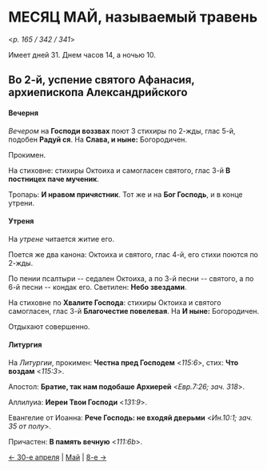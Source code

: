 
# МЕСЯЦ МАЙ, называемый травень

<*p. 165 / 342 / 341*>

Имеет дней 31. Днем часов 14, а ночью 10.

## Во 2-й, успение святого Афанасия, архиепископа Александрийского

#### Вечерня

*Вечером* на **Господи воззвах** поют 3 стихиры по 2-жды, глас 5-й, подобен **Радуй ся**. 
На **Слава, и ныне:** Богородичен. 

Прокимен. 

На стиховне: стихиры Октоиха и самогласен святого, глас 3-й **В постницех паче мученик**. 

Тропарь: **И нравом причястник**. Тот же и на **Бог Господь**, и в конце утрени. 

#### Утреня

На *утрене* читается житие его. 

Поется же два канона: Октоиха и святого, глас 4-й, его стихи поются по 2-жды. 

По пении псалтыри -- седален Октоиха, а по 3-й песни -- святого, а по 6-й песни -- кондак его. 
Светилен: **Небо звездами**. 

На стиховне по **Хвалите Господа**: стихиры Октоиха и святого самогласен, глас 3-й **Благочестие повелевая**. 
На **И ныне:** Богородичен. 

Отдыхают совершенно. 

#### Литургия

На *Литургии*, прокимен: **Честна пред Господем**  <*115:6*>, стих: **Что воздам** <*115:3*>. 

Апостол: **Братие, так нам подобаше Архиерей** <*Евр.7:26; зач. 318*>.
 
Аллилуиа: **Иереи Твои Господи** <*131:9*>.
 
Евангелие от Иоанна: **Рече Господь: не входяй дверьми** <*Ин.10:1; зач. 35 от полу*>. 

Причастен: **В память вечную** <*111:6b*>.

[← 30-е апреля](../04_april/04_30_AST.ru.md) | [Май](README.md#2-й) | [8-е →](05_08_AST.ru.md)
